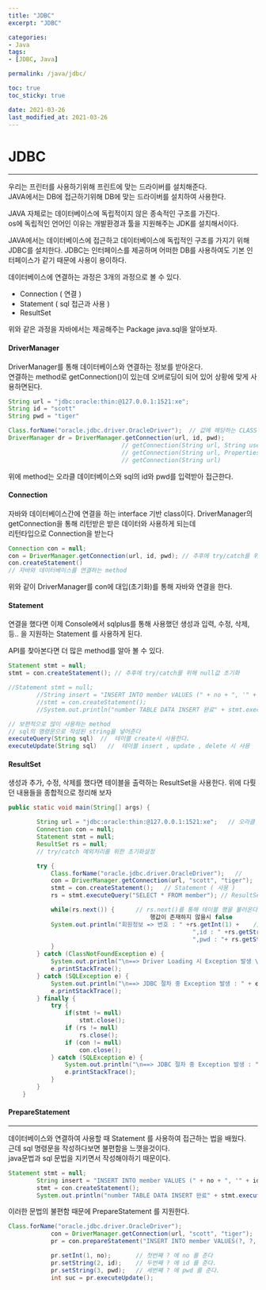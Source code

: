```yaml
---
title: "JDBC"
excerpt: "JDBC"

categories:
- Java
tags:
- [JDBC, Java]

permalink: /java/jdbc/

toc: true
toc_sticky: true

date: 2021-03-26
last_modified_at: 2021-03-26
---
```

# JDBC

---

우리는 프린터를 사용하기위해 프린트에 맞는 드라이버를 설치해준다.  
JAVA에서는 DB에 접근하기위해 DB에 맞는 드라이버를 설치하여 사용한다.

JAVA 자체로는 데이터베이스에 독립적이지 않은 종속적인 구조를 가진다.  
os에 독립적인 언어인 이유는 개발환경과 툴을 지원해주는 JDK를 설치해서이다.

JAVA에서는 데이터베이스에 접근하고 데이터베이스에 독립적인 구조를 가지기 위해 JDBC를 설치한다.
JDBC는 인터페이스를 제공하며 어떠한 DB를 사용하여도 기본 인터페이스가 같기 때문에 사용이 용이하다.

데이터베이스에 연결하는 과정은 3개의 과정으로 볼 수 있다.

- Connection ( 연결 )
- Statement ( sql 접근과 사용 )
- ResultSet

위와 같은 과정을 자바에서는 제공해주는 Package java.sql을 알아보자.

#### DriverManager

DriverManager를 통해 데이터베이스와 연결하는 정보를 받아온다.  
연결하는 method로 getConnection()이 있는데 오버로딩이 되어 있어 상황에 맞게 사용하면된다.

```java
String url = "jdbc:oracle:thin:@127.0.0.1:1521:xe";
String id = "scott"
String pwd = "tiger"

Class.forName("oracle.jdbc.driver.OracleDriver");  // 값에 해당하는 CLASS 객체를 생성한다.
DriverManager dr = DriverManager.getConnection(url, id, pwd);
                                // getConnection(String url, String user, String password)
                                // getConnection(String url, Properties info)
                                // getConnection(String url)
```

위에 method는 오라클 데이터베이스와 sql의 id와 pwd를 입력받아 접근한다.

#### Connection

자바와 데이터베이스간에 연결을 하는 interface 기반 class이다.
DriverManager의 getConnection을 통해 리턴받은 받은 데이터와 사용하게 되는데  
리턴타입으로 Connection을 받는다

```java
Connection con = null;
con = DriverManager.getConnection(url, id, pwd); // 추후에 try/catch를 위해 null값 초기화
con.createStatement()
// 자바와 데이터베이스를 연결하는 method

```

위와 같이 DriverManager를 con에 대입(초기화)를 통해 자바와 연결을 한다.

#### Statement

연결을 했다면 이제 Console에서 sqlplus를 통해 사용했던 생성과 입력, 수정, 삭제, 등.. 을 지원하는
Statement 를 사용하게 된다.

API를 찾아본다면 더 많은 method를 알아 볼 수 있다.

```java
Statement stmt = null;
stmt = con.createStatement(); // 추후에 try/catch를 위해 null값 초기화

//Statement stmt = null;
		//String insert = "INSERT INTO member VALUES (" + no + ", '" + id + "', '" + pwd + "')d";
		//stmt = con.createStatement();
		//System.out.println("number TABLE DATA INSERT 완료" + stmt.executeUpdate(insert));

// 보편적으로 많이 사용하는 method
// sql의 명령문으로 작성된 string을 넣어준다
executeQuery(String sql)  //  테이블 create시 사용한다.
executeUpdate(String sql)   //  테이블 insert , update , delete 시 사용
```

#### ResultSet

생성과 추가, 수정, 삭제를 했다면 테이블을 출력하는 ResultSet을 사용한다.
위에 다뤗던 내용들을 종합적으로 정리해 보자

```java
public static void main(String[] args) {

        String url = "jdbc:oracle:thin:@127.0.0.1:1521:xe";   // 오라클 데이터베이스의 주소
		Connection con = null;
		Statement stmt = null;
		ResultSet rs = null;
        // try/catch 예외처리를 위한 초기화설정

		try {
			Class.forName("oracle.jdbc.driver.OracleDriver");   //
			con = DriverManager.getConnection(url, "scott", "tiger");   // Connection ( 연결 )
			stmt = con.createStatement();   // Statement ( 사용 )
			rs = stmt.executeQuery("SELECT * FROM member"); // ResultSet ( 결과 출력 )

			while(rs.next()) {      // rs.next()를 통해 테이블 행을 불러온다.
			                            행값이 존재하지 않을시 false
			System.out.println("회원정보 => 번호 : " +rs.getInt(1) +    // get을 통해 해당 컬럼에                                                                    데이터를 불러옴
			                                        ",id : " +rs.getString(2) +
			                                        ",pwd : "+ rs.getString(3));
			}
		} catch (ClassNotFoundException e) {
			System.out.println("\n==> Driver Loading 시 Exception 발생 \n");
			e.printStackTrace();
		} catch (SQLException e) {
			System.out.println("\n==> JDBC 절차 중 Exception 발생 : " + e.getErrorCode());
			e.printStackTrace();
		} finally {
			try {
				if(stmt != null)
					stmt.close();
				if (rs != null)
					rs.close();
				if (con != null)
					con.close();
			} catch (SQLException e) {
				System.out.println("\n==> JDBC 절차 중 Exception 발생 : " + e.getErrorCode());
				e.printStackTrace();
			}
		}
	}
```

#### PrepareStatement

---

데이터베이스와 연결하여 사용할 때 Statement 를 사용하여 접근하는 법을 배웠다.  
근데 sql 명령문을 작성하다보면 불편함을 느꼇을것이다.  
java문법과 sql 문법을 지키면서 작성해야하기 때문이다.

```java
Statement stmt = null;
		String insert = "INSERT INTO member VALUES (" + no + ", '" + id + "', '" + pwd + "')d";
		stmt = con.createStatement();
		System.out.println("number TABLE DATA INSERT 완료" + stmt.executeUpdate(insert));
```

이러한 문법의 불편함 때문에 PrepareStatement 를 지원한다.

```java
Class.forName("oracle.jdbc.driver.OracleDriver");
			con = DriverManager.getConnection(url, "scott", "tiger");
			pr = con.prepareStatement("INSERT INTO member VALUES(?, ?, ?)"); // sql문법을 먼저 지정해준다.

			pr.setInt(1, no);       // 첫번째 ? 에 no 를 준다
			pr.setString(2, id);    // 두번째 ? 에 id 를 준다.
			pr.setString(3, pwd);   // 세번째 ? 에 pwd 를 준다.
			int suc = pr.executeUpdate();
```
